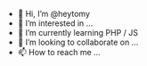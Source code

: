 - 👋 Hi, I’m @heytomy
- 👀 I’m interested in ...
- 🌱 I’m currently learning PHP / JS 
- 💞️ I’m looking to collaborate on ...
- 📫 How to reach me ...

<!---
heytomy/heytomy is a ✨ special ✨ repository because its `README.md` (this file) appears on your GitHub profile.
You can click the Preview link to take a look at your changes.
--->
